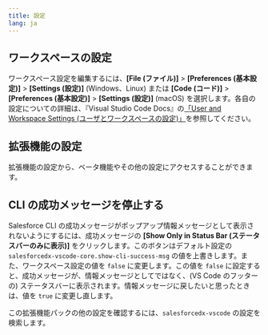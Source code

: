 ```yaml
---
title: 設定
lang: ja
---
```


## ワークスペースの設定

ワークスペース設定を編集するには、**[File \(ファイル\)]** > **[Preferences \(基本設定\)]** > **[Settings \(設定\)]** \(Windows、Linux\) または **[Code \(コード\)]** > **[Preferences \(基本設定\)]** > **[Settings \(設定\)]** \(macOS\) を選択します。各自の設定についての詳細は、『Visual Studio Code Docs』の[「User and Workspace Settings \(ユーザとワークスペースの設定\)」](https://code.visualstudio.com/docs/getstarted/settings)を参照してください。

## 拡張機能の設定

拡張機能の設定から、ベータ機能やその他の設定にアクセスすることができます。
## CLI の成功メッセージを停止する

Salesforce CLI の成功メッセージがポップアップ情報メッセージとして表示されないようにするには、成功メッセージの **[Show Only in Status Bar \(ステータスバーのみに表示\)]** をクリックします。このボタンはデフォルト設定の `salesforcedx-vscode-core.show-cli-success-msg` の値を上書きします。また、ワークスペース設定の値を `false` に変更します。この値を `false` に設定すると、成功メッセージが、情報メッセージとしてではなく、\(VS Code のフッターの\) ステータスバーに表示されます。情報メッセージに戻したいと思ったときは、値を `true` に変更し直します。

この拡張機能パックの他の設定を確認するには、`salesforcedx-vscode` の設定を検索します。
